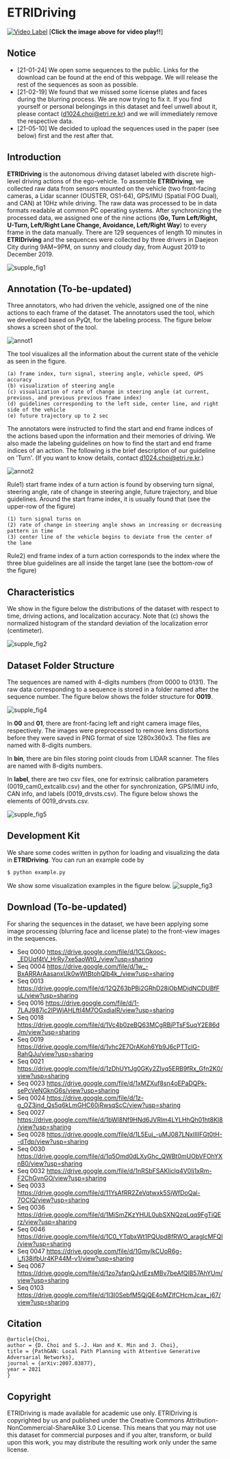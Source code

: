 # ETRIDriving

[![Video Label](./images/screen_shot_etridriving.jpg)](https://youtu.be/cYyecNvo1Pg)
[**Click the image above for video play!!**]

## Notice
+ [21-01-24] We open some sequences to the public. Links for the download can be found at the end of this webpage. We will release the rest of the sequences as soon as possible.
+ [21-02-19] We found that we missed some license plates and faces during the blurring process. We are now trying to fix it. If you find yourself or personal belongings in this dataset and feel unwell about it, please contact (d1024.choi@etri.re.kr) and we will immediately remove the respective data.
+ [21-05-10] We decided to upload the sequences used in the paper (see below) first and the rest after that.


## Introduction
**ETRIDriving** is the autonomous driving dataset labeled with discrete high-level driving actions of the ego-vehicle. To assemble **ETRIDriving**, we collected raw data from sensors mounted on the vehicle (two front-facing cameras, a Lidar scanner (OUSTER, OS1-64), GPS/IMU (Spatial FOG Dual), and CAN) at 10Hz while driving. The raw data was processed to be in data formats readable at common PC operating systems. After synchronizing the processed data, we assigned one of the nine actions (**Go, Turn Left/Right, U-Turn, Left/Right Lane Change, Avoidance, Left/Right Way**) to every frame in the data manually. There are 129 sequences of length 10 minutes in **ETRIDriving** and the sequences were collected by three drivers in Daejeon City during 9AM~9PM, on sunny and cloudy day, from August 2019 to December 2019.


![supple_fig1](./images/supple_fig1.png)


## Annotation (To-be-updated)
Three annotators, who had driven the vehicle, assigned one of the nine actions to each frame of the dataset. The annotators used the tool, which we developed based on PyQt, for the labeling process. The figure below shows a screen shot of the tool.

![annot1](./images/annot1.png)

The tool visualizes all the information about the current state of the vehicle as seen in the figure. 

    (a) frame index, turn signal, steering angle, vehicle speed, GPS accuracy
    (b) visualization of steering angle 
    (c) visualization of rate of change in steering angle (at current, previous, and previous previous frame index)
    (d) guidelines corresponding to the left side, center line, and right side of the vehicle
    (e) future trajectory up to 2 sec

The annotators were instructed to find the start and end frame indices of the actions based upon the information and their memories of driving. We also made the labeling guidelines on how to find the start and end frame indices of an action. The following is the brief description of our guideline on 'Turn'. (If you want to know details, contact d1024.choi@etri.re.kr.)

![annot2](./images/annot2.png)

Rule1) start frame index of a turn action is found by observing turn signal, steering angle, rate of change in steering angle, future trajectory, and blue guidelines. Around the start frame index, it is usually found that (see the upper-row of the figure)

    (1) turn signal turns on
    (2) rate of change in steering angle shows an increasing or decreasing pattern in time
    (3) center line of the vehicle begins to deviate from the center of the lane

Rule2) end frame index of a turn action corresponds to the index where the three blue guidelines are all inside the target lane (see the bottom-row of the figure)


## Characteristics
We show in the figure below the distributions of the dataset with respect to time, driving actions, and localization accuracy. Note that (c) shows the normalized histogram of the standard deviation of the localization error (centimeter).

![supple_fig2](./images/supple_fig2.png)


## Dataset Folder Structure
The sequences are named with 4-digits numbers (from 0000 to 0131). The raw data corresponding to a sequence is stored in a folder named after the sequence number. The figure below shows the folder structure for **0019**.

![supple_fig4](./images/supple_fig4.png)

In **00** and **01**, there are front-facing left and right camera image files, respectively. The images were preprocessed to remove lens distortions before they were saved in PNG format of size 1280x360x3. The files are named with 8-digits numbers.

In **bin**, there are bin files storing point clouds from LIDAR scanner. The files are named with 8-digits numbers.

In **label**, there are two csv files, one for extrinsic calibration parameters (0019_cam0_extcalib.csv) and the other for synchronization, GPS/IMU info, CAN info, and labels (0019_drvsts.csv). The figure below shows the elements of 0019_drvsts.csv.

![supple_fig5](./images/supple_fig5.png)


## Development Kit
We share some codes written in python for loading and visualizing the data in **ETRIDriving**. You can run an example code by
```sh
$ python example.py
```

We show some visualization examples in the figure below.
![supple_fig3](./images/supple_fig3.png)


## Download (To-be-updated)
For sharing the sequences in the dataset, we have been applying some image processing (blurring face and license plate) to the front-view images in the sequences. 

+ Seq 0000 https://drive.google.com/file/d/1CLGkooc-_EDUqf4tV_HrRy7xe5aoWt0_/view?usp=sharing 
+ Seq 0004 https://drive.google.com/file/d/1w_-BxARRArAasanxUk0wWtBtohQlb4k_/view?usp=sharing 
+ Seq 0013 https://drive.google.com/file/d/12QZ63bPBi2GRhD28iObMDjdNCDUBfFuL/view?usp=sharing
+ Seq 0016 https://drive.google.com/file/d/1-7LAJ987ic2IPWjAHLftI4M7OGxdiaIR/view?usp=sharing
+ Seq 0018 https://drive.google.com/file/d/1Vc4b0zeBQ63MCgRBjPTsFSuqY2E86dJm/view?usp=sharing
+ Seq 0019 https://drive.google.com/file/d/1vhc2E7OrAKoh6Yb9J6cPTTclG-RahQJu/view?usp=sharing 
+ Seq 0021 https://drive.google.com/file/d/1zDhUYtJg0GKy2ZIyq5ERB9fRx_Gfn2K0/view?usp=sharing
+ Seq 0023 https://drive.google.com/file/d/1xMZXuf8sn4oEPaDQPk-sePcVeNGknG6s/view?usp=sharing
+ Seq 0024 https://drive.google.com/file/d/1z-g_OZ3jnd_Qs5q6kLmGHC60jRwsqScC/view?usp=sharing
+ Seq 0027 https://drive.google.com/file/d/1bWl8Nf9HNd6JVRlm4LYLHhQh01ht8Kl8/view?usp=sharing 
+ Seq 0028 https://drive.google.com/file/d/1L5Euj_-uMJ087LNxIIlIFGt0tH--dTdp/view?usp=sharing
+ Seq 0030 https://drive.google.com/file/d/1q5Omd0dLXyGhc_QWBt0mUObVFOhYXnB0/view?usp=sharing
+ Seq 0032 https://drive.google.com/file/d/1nRSbFSAKliclq4V0Ij1xRm-F2ChGvnGO/view?usp=sharing
+ Seq 0033 https://drive.google.com/file/d/11YsAfRR2ZeVqtwxk5SjWfDoQal-7OClQ/view?usp=sharing 
+ Seq 0036 https://drive.google.com/file/d/1MiSmZKzYHUL0ubSXNQzqLqq9FgTiQErz/view?usp=sharing
+ Seq 0046 https://drive.google.com/file/d/1C0_YTqbxWt1PQUpd8fRWO_araglcMFQI/view?usp=sharing
+ Seq 0047 https://drive.google.com/file/d/1GmyIkCUoR6g-i_fj38ifbUr4KP44M-v1/view?usp=sharing 
+ Seq 0067 https://drive.google.com/file/d/1zo7sfanQJvtEzsMBv7beAfQlB57AhYUm/view?usp=sharing 
+ Seq 0103 https://drive.google.com/file/d/1I3I0SebfM5QjQE4oMZlfCHcmJcax_j67/view?usp=sharing

## Citation
```
@article{Choi,
author = {D. Choi and S.-J. Han and K. Min and J. Choi},
title = {PathGAN: Local Path Planning with Attentive Generative Adversarial Networks},
journal = {arXiv:2007.03877},
year = 2021
}
```

## Copyright
ETRIDriving is made available for academic use only. ETRIDriving is copyrighted by us and published under the Creative Commons Attribution-NonCommercial-ShareAlike 3.0 License. This means that you may not use this dataset for commercial purposes and if you alter, transform, or build upon this work, you may distribute the resulting work only under the same license.
